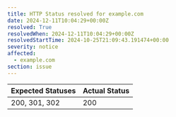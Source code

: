 ```yaml
---
title: HTTP Status resolved for example.com
date: 2024-12-11T10:04:29+00:00Z
resolved: True
resolvedWhen: 2024-12-11T10:04:29+00:00Z
resolvedStartTime: 2024-10-25T21:09:43.191474+00:00
severity: notice
affected:
  - example.com
section: issue
---
```


| Expected Statuses | Actual Status  |
|-------------------|----------------|
| 200, 301, 302 | 200 |
